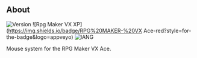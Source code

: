 ## About
![Version](https://img.shields.io/badge/Version-%201.5-red?style=for-the-badge&logo=appveyo)
![Rpg Maker VX XP](https://img.shields.io/badge/RPG%20MAKER-%20VX Ace-red?style=for-the-badge&logo=appveyo)
![lANG](https://img.shields.io/badge/LANG-RUBY(%20RGSS%20)-red?style=for-the-badge&logo=appveyo)
<p>Mouse system for the RPG Maker VX Ace.</p>
